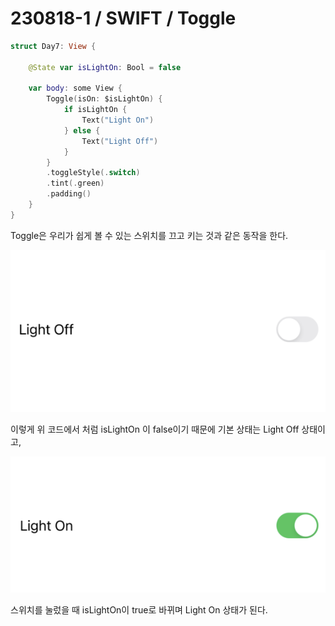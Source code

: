 # 230818-1 / SWIFT / Toggle

```swift
struct Day7: View {
    
    @State var isLightOn: Bool = false
    
    var body: some View {
        Toggle(isOn: $isLightOn) {
            if isLightOn {
                Text("Light On")
            } else {
                Text("Light Off")
            }
        }
        .toggleStyle(.switch)
        .tint(.green)
        .padding()
    }
}
```

Toggle은 우리가 쉽게 볼 수 있는 스위치를 끄고 키는 것과 같은 동작을 한다. 

![Alt text](<../사진/스크린샷 2023-08-20 오전 12.07.56.png>)

이렇게 위 코드에서 처럼 isLightOn 이 false이기 때문에 기본 상태는 Light Off 상태이고, 

![Alt text](<../사진/스크린샷 2023-08-20 오전 12.08.03.png>)

스위치를 눌렀을 때 isLightOn이 true로 바뀌며 Light On 상태가 된다.